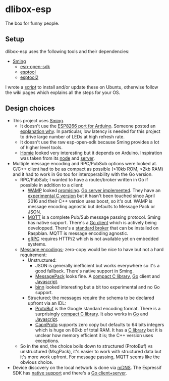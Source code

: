 # dlibox-esp

The box for funny people.


## Setup

dlibox-esp uses the following tools and their dependencies:

- [Sming](https://github.com/SmingHub/Sming)
  - [esp-open-sdk](https://github.com/pfalcon/esp-open-sdk)
  - [esptool](https://github.com/themadinventor/esptool)
  - [esptool2](https://github.com/raburton/esptool2)

I wrote a [script](setup.sh) to install and/or update these on Ubuntu, otherwise
follow the wiki pages which explains all the steps for your OS.


## Design choices

- This project uses [Sming](https://github.com/SmingHub/Sming).
  - It doesn't use the [ESP8266 port for
    Arduino](https://github.com/esp8266/Arduino). Someone posted an [explanation
    why](https://primalcortex.wordpress.com/2015/10/22/esp8266-sming-how-to-start/).
    In particular, low latency is needed for this project to drive large number
    of LEDs at high refresh rate.
  - It doesn't use the raw esp-open-sdk because Sming provides a lot of higher
    level tools.
  - [Homie](https://github.com/marvinroger/homie/) looked very interesting but
    it depends on Arduino. Inspiration was taken from its
    [node](https://github.com/marvinroger/homie-esp8266) and
    [server](https://github.com/marvinroger/homie-server).
- Multiple message encoding and RPC/PubSub options were looked at.  C/C++ client
  had to be as compact as possible (<10kb ROM, <2kb RAM) and it had to work in
  Go too for interoperability with the Go version.
  - RPC/PubSub; I wanted to have a router/broker written in Go if possible in
    addition to a client:
    - [WAMP](http://wamp-proto.org/) looked
      [promising](http://wamp-proto.org/compared/). [Go server
      implemented](https://github.com/jcelliott/turnpike). They have an
      [experimental C version](https://github.com/crossbario/autobahn-c) but it
      hasn't been touched since April 2016 and their C++ version uses boost, so
      it's out. WAMP is message encoding agnostic but defaults to Message Pack
      or JSON.
    - [MQTT](http://mqtt.org/) is a complete Pub/Sub message passing protocol.
      Sming has native support. There's a [Go
      client](https://github.com/eclipse/paho.mqtt.golang) which is actively
      being developped. There's a [standard broker](http://mosquitto.org/) that
      can be installed on Raspbian. MQTT is message encoding agnostic.
    - [gRPC](https://github.com/grpc/grpc) requires HTTP/2 which is not
      available yet on embedded systems.
  - [Message
    encodings](https://en.wikipedia.org/wiki/Comparison_of_data_serialization_formats);
    zero-copy would be nice to have but not a hard requirement:
    - Unstructured:
      - JSON is generally inefficient but works everywhere so it's a good
        fallback. There's native support in Sming.
      - [MessagePack](http://msgpack.org/) looks fine. A [compact C
        library](https://github.com/camgunz/cmp),
        [Go](https://github.com/ugorji/go/) client and
        [Javascript](http://kawanet.github.io/msgpack-lite/).
      - [binn](https://github.com/liteserver/binn) looked interesting but a bit
        too experimental and no Go support.
    - Structured; the messages require the schema to be declared upfront via an
      IDL:
      - [ProtoBuf](https://developers.google.com/protocol-buffers/) is the
        Google standard encoding format. There is a surprisingly [compact C
        library](https://github.com/nanopb/nanopb). It also works in
        [Go](https://github.com/golang/protobuf) and
        [Javascript](https://github.com/dcodeIO/ProtoBuf.js/).
      - [CapnProto](https://capnproto.org) supports zero copy but defaults to 64
        bits integers which is huge on 80kb of total RAM. It has a [C
        library](https://github.com/opensourcerouting/c-capnproto) but it is
        unclear how memory efficient it is; the C++ version uses exceptions.
  - So in the end, the choice boils down to structured (ProtoBuf) vs
    unstructured (MsgPack), it's easier to work with structured data but it's
    more work upfront. For message passing, MQTT seems like the obvious choice.
- Device discovery on the local network is done via
  [mDNS](https://en.wikipedia.org/wiki/Multicast_DNS). The Espressif SDK
  has [native
  support](https://github.com/SmingHub/Sming/blob/master/samples/UdpServer_mDNS/app/application.cpp)
  and there's a [Go client+server](https://github.com/hashicorp/mdns).

